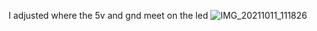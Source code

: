 I adjusted where the 5v and gnd meet on the led 
![IMG_20211011_111826](https://user-images.githubusercontent.com/88847713/136830562-03a3d1dd-8169-4a34-9eac-0b503e991f8d.jpg)
